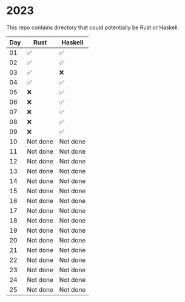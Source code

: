 # 2023

This repo contains directory that could potentially be Rust or Haskell.

| Day | Rust     | Haskell  |
|-----|----------|----------|
| 01  | ✅        | ✅        |
| 02  | ✅        | ✅        |
| 03  | ✅        | ❌        |
| 04  | ✅        | ✅        |
| 05  | ❌        | ✅        |
| 06  | ❌        | ✅        |
| 07  | ❌        | ✅        |
| 08  | ❌        | ✅        |
| 09  | ❌        | ✅        |
| 10  | Not done | Not done |
| 11  | Not done | Not done |
| 12  | Not done | Not done |
| 13  | Not done | Not done |
| 14  | Not done | Not done |
| 15  | Not done | Not done |
| 16  | Not done | Not done |
| 17  | Not done | Not done |
| 18  | Not done | Not done |
| 19  | Not done | Not done |
| 20  | Not done | Not done |
| 21  | Not done | Not done |
| 22  | Not done | Not done |
| 23  | Not done | Not done |
| 24  | Not done | Not done |
| 25  | Not done | Not done |

